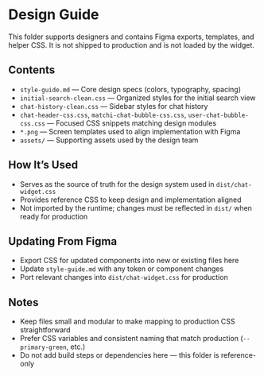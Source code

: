 # Design Guide

This folder supports designers and contains Figma exports, templates, and helper CSS. It is not shipped to production and is not loaded by the widget.

## Contents

- `style-guide.md` — Core design specs (colors, typography, spacing)
- `initial-search-clean.css` — Organized styles for the initial search view
- `chat-history-clean.css` — Sidebar styles for chat history
- `chat-header-css.css`, `matchi-chat-bubble-css.css`, `user-chat-bubble-css.css` — Focused CSS snippets matching design modules
- `*.png` — Screen templates used to align implementation with Figma
- `assets/` — Supporting assets used by the design team

## How It’s Used

- Serves as the source of truth for the design system used in `dist/chat-widget.css`
- Provides reference CSS to keep design and implementation aligned
- Not imported by the runtime; changes must be reflected in `dist/` when ready for production

## Updating From Figma

- Export CSS for updated components into new or existing files here
- Update `style-guide.md` with any token or component changes
- Port relevant changes into `dist/chat-widget.css` for production

## Notes

- Keep files small and modular to make mapping to production CSS straightforward
- Prefer CSS variables and consistent naming that match production (`--primary-green`, etc.)
- Do not add build steps or dependencies here — this folder is reference-only

